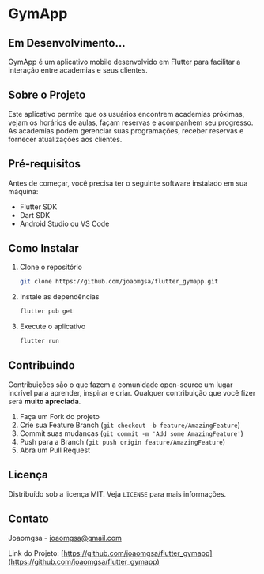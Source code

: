 # GymApp

## Em Desenvolvimento...

GymApp é um aplicativo mobile desenvolvido em Flutter para facilitar a interação entre academias e seus clientes. 

## Sobre o Projeto

Este aplicativo permite que os usuários encontrem academias próximas, vejam os horários de aulas, façam reservas e acompanhem seu progresso. As academias podem gerenciar suas programações, receber reservas e fornecer atualizações aos clientes.

## Pré-requisitos

Antes de começar, você precisa ter o seguinte software instalado em sua máquina:
- Flutter SDK
- Dart SDK
- Android Studio ou VS Code

## Como Instalar

1. Clone o repositório
   ```sh
   git clone https://github.com/joaomgsa/flutter_gymapp.git
   ```
2. Instale as dependências
   ```sh
   flutter pub get
   ```
3. Execute o aplicativo
   ```sh
   flutter run
   ```

## Contribuindo

Contribuições são o que fazem a comunidade open-source um lugar incrível para aprender, inspirar e criar. Qualquer contribuição que você fizer será **muito apreciada**.

1. Faça um Fork do projeto
2. Crie sua Feature Branch (`git checkout -b feature/AmazingFeature`)
3. Commit suas mudanças (`git commit -m 'Add some AmazingFeature'`)
4. Push para a Branch (`git push origin feature/AmazingFeature`)
5. Abra um Pull Request

## Licença

Distribuído sob a licença MIT. Veja `LICENSE` para mais informações.

## Contato

Joaomgsa - joaomgsa@gmail.com

Link do Projeto: [https://github.com/joaomgsa/flutter_gymapp](https://github.com/joaomgsa/flutter_gymapp)

